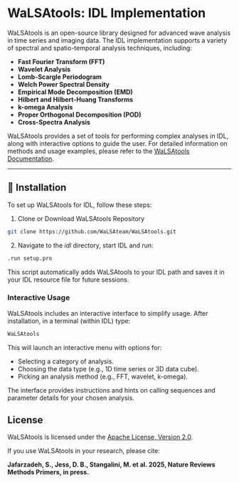 # WaLSAtools: IDL Implementation

WaLSAtools is an open-source library designed for advanced wave analysis in time series and imaging data. The IDL implementation supports a variety of spectral and spatio-temporal analysis techniques, including:

- **Fast Fourier Transform (FFT)**
- **Wavelet Analysis**
- **Lomb-Scargle Periodogram**
- **Welch Power Spectral Density**
- **Empirical Mode Decomposition (EMD)**
- **Hilbert and Hilbert-Huang Transforms**
- **k-omega Analysis**
- **Proper Orthogonal Decomposition (POD)**
- **Cross-Spectra Analysis**

WaLSAtools provides a set of tools for performing complex analyses in IDL, along with interactive options to guide the user. For detailed information on methods and usage examples, please refer to the [WaLSAtools Documentation](https://WaLSA.tools/).

---

## 🚀 **Installation**

To set up WaLSAtools for IDL, follow these steps:

1. Clone or Download WaLSAtools Repository
```bash
git clone https://github.com/WaLSAteam/WaLSAtools.git
```
   
2. Navigate to the *idl* directory, start IDL and run:
```bash
.run setup.pro
```

This script automatically adds WaLSAtools to your IDL path and saves it in your IDL resource file for future sessions.

### **Interactive Usage**

WaLSAtools includes an interactive interface to simplify usage. After installation, in a terminal (within IDL) type:

```bash
WaLSAtools
```

This will launch an interactive menu with options for:

- Selecting a category of analysis.
- Choosing the data type (e.g., 1D time series or 3D data cube).
- Picking an analysis method (e.g., FFT, wavelet, k-omega).

The interface provides instructions and hints on calling sequences and parameter details for your chosen analysis.

## **License**

WaLSAtools is licensed under the [Apache License, Version 2.0](http://www.apache.org/licenses/LICENSE-2.0).

If you use WaLSAtools in your research, please cite:

**Jafarzadeh, S., Jess, D. B., Stangalini, M. et al. 2025, Nature Reviews Methods Primers, in press.**
